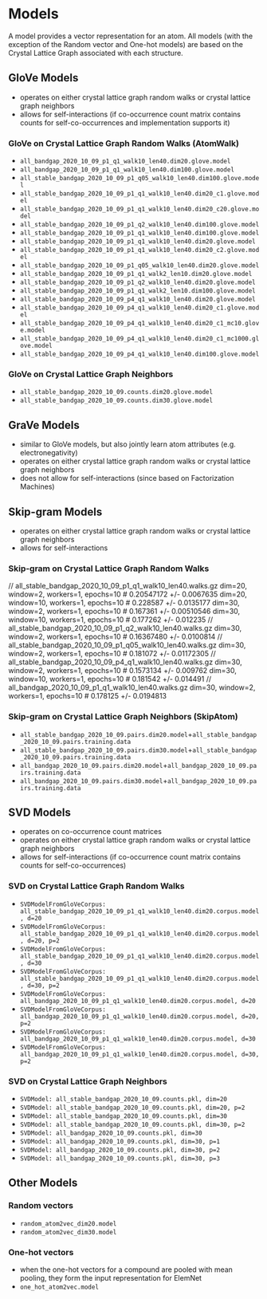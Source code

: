 Models
======

A model provides a vector representation for an atom. All models (with the exception of the Random vector and One-hot 
models) are based on the Crystal Lattice Graph associated with each structure.


## GloVe Models
- operates on either crystal lattice graph random walks or crystal lattice graph neighbors
- allows for self-interactions (if co-occurrence count matrix contains counts for self-co-occurrences and implementation supports it)

### GloVe on Crystal Lattice Graph Random Walks (AtomWalk)
- `all_bandgap_2020_10_09_p1_q1_walk10_len40.dim20.glove.model`
- `all_bandgap_2020_10_09_p1_q1_walk10_len40.dim100.glove.model`
- `all_stable_bandgap_2020_10_09_p1_q05_walk10_len40.dim100.glove.model`
- `all_stable_bandgap_2020_10_09_p1_q1_walk10_len40.dim20_c1.glove.model`
- `all_stable_bandgap_2020_10_09_p1_q1_walk10_len40.dim20_c20.glove.model`
- `all_stable_bandgap_2020_10_09_p1_q2_walk10_len40.dim100.glove.model`
- `all_stable_bandgap_2020_10_09_p1_q1_walk10_len40.dim100.glove.model`
- `all_stable_bandgap_2020_10_09_p1_q1_walk10_len40.dim20.glove.model`
- `all_stable_bandgap_2020_10_09_p1_q1_walk10_len40.dim20_c2.glove.model`
- `all_stable_bandgap_2020_10_09_p1_q05_walk10_len40.dim20.glove.model`
- `all_stable_bandgap_2020_10_09_p1_q1_walk2_len10.dim20.glove.model`
- `all_stable_bandgap_2020_10_09_p1_q2_walk10_len40.dim20.glove.model`
- `all_stable_bandgap_2020_10_09_p1_q1_walk2_len10.dim100.glove.model`
- `all_stable_bandgap_2020_10_09_p4_q1_walk10_len40.dim20.glove.model`
- `all_stable_bandgap_2020_10_09_p4_q1_walk10_len40.dim20_c1.glove.model`
- `all_stable_bandgap_2020_10_09_p4_q1_walk10_len40.dim20_c1_mc10.glove.model`
- `all_stable_bandgap_2020_10_09_p4_q1_walk10_len40.dim20_c1_mc1000.glove.model`
- `all_stable_bandgap_2020_10_09_p4_q1_walk10_len40.dim100.glove.model`

### GloVe on Crystal Lattice Graph Neighbors
- `all_stable_bandgap_2020_10_09.counts.dim20.glove.model`
- `all_stable_bandgap_2020_10_09.counts.dim30.glove.model`


## GraVe Models
- similar to GloVe models, but also jointly learn atom attributes (e.g. electronegativity)
- operates on either crystal lattice graph random walks or crystal lattice graph neighbors
- does not allow for self-interactions (since based on Factorization Machines)


## Skip-gram Models
- operates on either crystal lattice graph random walks or crystal lattice graph neighbors
- allows for self-interactions

### Skip-gram on Crystal Lattice Graph Random Walks
// all_stable_bandgap_2020_10_09_p1_q1_walk10_len40.walks.gz
dim=20, window=2, workers=1, epochs=10  # 0.20547172 +/- 0.0067635
dim=20, window=10, workers=1, epochs=10  # 0.228587 +/- 0.0135177
dim=30, window=2, workers=1, epochs=10  # 0.167361 +/- 0.00510546
dim=30, window=10, workers=1, epochs=10  # 0.177262 +/- 0.012235
// all_stable_bandgap_2020_10_09_p1_q2_walk10_len40.walks.gz
dim=30, window=2, workers=1, epochs=10  # 0.16367480 +/- 0.0100814
// all_stable_bandgap_2020_10_09_p1_q05_walk10_len40.walks.gz
dim=30, window=2, workers=1, epochs=10  # 0.181072 +/- 0.01172305
// all_stable_bandgap_2020_10_09_p4_q1_walk10_len40.walks.gz
dim=30, window=2, workers=1, epochs=10  # 0.1573134 +/- 0.009762
dim=30, window=10, workers=1, epochs=10  # 0.181542 +/- 0.014491
// all_bandgap_2020_10_09_p1_q1_walk10_len40.walks.gz
dim=30, window=2, workers=1, epochs=10  # 0.178125 +/- 0.0194813

### Skip-gram on Crystal Lattice Graph Neighbors (SkipAtom)
- `all_stable_bandgap_2020_10_09.pairs.dim20.model`+`all_stable_bandgap_2020_10_09.pairs.training.data`
- `all_stable_bandgap_2020_10_09.pairs.dim30.model`+`all_stable_bandgap_2020_10_09.pairs.training.data`
- `all_bandgap_2020_10_09.pairs.dim20.model`+`all_bandgap_2020_10_09.pairs.training.data`
- `all_bandgap_2020_10_09.pairs.dim30.model`+`all_bandgap_2020_10_09.pairs.training.data`


## SVD Models
- operates on co-occurrence count matrices
- operates on either crystal lattice graph random walks or crystal lattice graph neighbors
- allows for self-interactions (if co-occurrence count matrix contains counts for self-co-occurrences)

### SVD on Crystal Lattice Graph Random Walks
- `SVDModelFromGloVeCorpus: all_stable_bandgap_2020_10_09_p1_q1_walk10_len40.dim20.corpus.model, d=20`
- `SVDModelFromGloVeCorpus: all_stable_bandgap_2020_10_09_p1_q1_walk10_len40.dim20.corpus.model, d=20, p=2`
- `SVDModelFromGloVeCorpus: all_stable_bandgap_2020_10_09_p1_q1_walk10_len40.dim20.corpus.model, d=30`
- `SVDModelFromGloVeCorpus: all_stable_bandgap_2020_10_09_p1_q1_walk10_len40.dim20.corpus.model, d=30, p=2`
- `SVDModelFromGloVeCorpus: all_bandgap_2020_10_09_p1_q1_walk10_len40.dim20.corpus.model, d=20`
- `SVDModelFromGloVeCorpus: all_bandgap_2020_10_09_p1_q1_walk10_len40.dim20.corpus.model, d=20, p=2`
- `SVDModelFromGloVeCorpus: all_bandgap_2020_10_09_p1_q1_walk10_len40.dim20.corpus.model, d=30`
- `SVDModelFromGloVeCorpus: all_bandgap_2020_10_09_p1_q1_walk10_len40.dim20.corpus.model, d=30, p=2`

### SVD on Crystal Lattice Graph Neighbors
- `SVDModel: all_stable_bandgap_2020_10_09.counts.pkl, dim=20`
- `SVDModel: all_stable_bandgap_2020_10_09.counts.pkl, dim=20, p=2`
- `SVDModel: all_stable_bandgap_2020_10_09.counts.pkl, dim=30`
- `SVDModel: all_stable_bandgap_2020_10_09.counts.pkl, dim=30, p=2`
- `SVDModel: all_bandgap_2020_10_09.counts.pkl, dim=30`
- `SVDModel: all_bandgap_2020_10_09.counts.pkl, dim=30, p=1`
- `SVDModel: all_bandgap_2020_10_09.counts.pkl, dim=30, p=2`
- `SVDModel: all_bandgap_2020_10_09.counts.pkl, dim=30, p=3`


## Other Models

### Random vectors
- `random_atom2vec_dim20.model`
- `random_atom2vec_dim30.model`

### One-hot vectors
- when the one-hot vectors for a compound are pooled with mean pooling, they form the input representation for ElemNet
- `one_hot_atom2vec.model`

